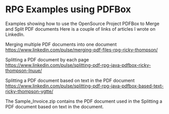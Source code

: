 # RPG Examples using PDFBox
Examples showing how to use the OpenSource Project PDFBox to Merge and Split PDF documents
Here is a couple of links of articles I wrote on LinkedIn.

Merging multiple PDF documents into one document
https://www.linkedin.com/pulse/merging-pdf-files-rpg-ricky-thompson/

Splitting a PDF document by each page
https://www.linkedin.com/pulse/splitting-pdf-rpg-java-pdfbox-ricky-thompson-lnuue/

Splitting a PDF document based on text in the PDF document
https://www.linkedin.com/pulse/splitting-pdf-rpg-java-pdfbox-based-text-ricky-thompson-ygtte/

The Sample_Invoice.zip contains the PDF document used in the Splitting a PDF document based on text in the document.
